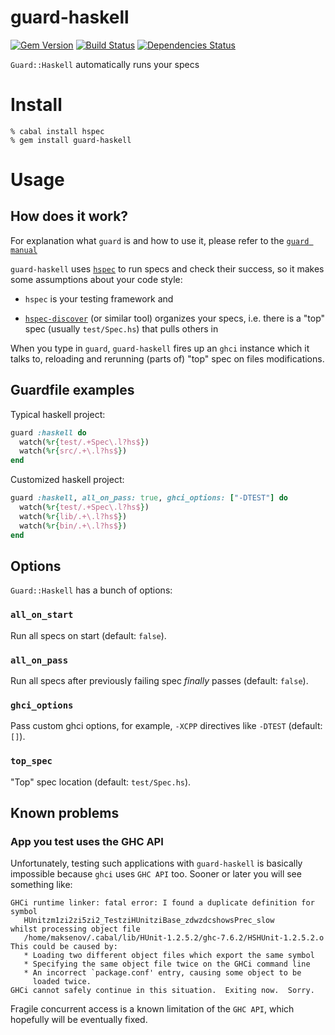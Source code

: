 guard-haskell
=============
[![Gem Version](https://badge.fury.io/rb/guard-haskell.png)](http://badge.fury.io/rb/guard-haskell)
[![Build Status](https://secure.travis-ci.org/supki/guard-haskell.png?branch=master)](http://travis-ci.org/supki/guard-haskell)
[![Dependencies Status](https://gemnasium.com/supki/guard-haskell.png)](https://gemnasium.com/supki/guard-haskell)


`Guard::Haskell` automatically runs your specs

# Install

```shell
% cabal install hspec
% gem install guard-haskell
```

# Usage

## How does it work?

For explanation what `guard` is and how to use it, please refer to the [`guard manual`][0]

`guard-haskell` uses [`hspec`][1] to run specs and check their success, so it makes some assumptions about your code style:

  * `hspec` is your testing framework and

  * [`hspec-discover`][2] (or similar tool) organizes your specs,
  i.e. there is a "top" spec (usually `test/Spec.hs`) that pulls others in

When you type in `guard`, `guard-haskell` fires up an `ghci` instance which it talks to, reloading
and rerunning (parts of) "top" spec on files modifications.

## Guardfile examples

Typical haskell project:

```ruby
guard :haskell do
  watch(%r{test/.+Spec\.l?hs$})
  watch(%r{src/.+\.l?hs$})
end
```

Customized haskell project:

```ruby
guard :haskell, all_on_pass: true, ghci_options: ["-DTEST"] do
  watch(%r{test/.+Spec\.l?hs$})
  watch(%r{lib/.+\.l?hs$})
  watch(%r{bin/.+\.l?hs$})
end
```

## Options

`Guard::Haskell` has a bunch of options:

### `all_on_start`

Run all specs on start (default: `false`).

### `all_on_pass`

Run all specs after previously failing spec _finally_ passes (default: `false`).

### `ghci_options`

Pass custom ghci options, for example, `-XCPP` directives like `-DTEST` (default: `[]`).

### `top_spec`

"Top" spec location (default: `test/Spec.hs`).

## Known problems

### App you test uses the GHC API

Unfortunately, testing such applications with `guard-haskell` is basically impossible
because `ghci` uses `GHC API` too.  Sooner or later you will see something like:

```
GHCi runtime linker: fatal error: I found a duplicate definition for symbol
   HUnitzm1zi2zi5zi2_TestziHUnitziBase_zdwzdcshowsPrec_slow
whilst processing object file
   /home/maksenov/.cabal/lib/HUnit-1.2.5.2/ghc-7.6.2/HSHUnit-1.2.5.2.o
This could be caused by:
   * Loading two different object files which export the same symbol
   * Specifying the same object file twice on the GHCi command line
   * An incorrect `package.conf' entry, causing some object to be
     loaded twice.
GHCi cannot safely continue in this situation.  Exiting now.  Sorry.
```

Fragile concurrent access is a known limitation of the `GHC API`, which hopefully will be eventually fixed.

  [0]: https://github.com/guard/guard#readme
  [1]: http://hspec.github.io/
  [2]: http://hspec.github.io/hspec-discover.html

